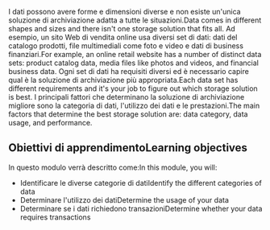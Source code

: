 <span data-ttu-id="ca069-101">I dati possono avere forme e dimensioni diverse e non esiste un'unica soluzione di archiviazione adatta a tutte le situazioni.</span><span class="sxs-lookup"><span data-stu-id="ca069-101">Data comes in different shapes and sizes and there isn't one storage solution that fits all.</span></span> <span data-ttu-id="ca069-102">Ad esempio, un sito Web di vendita online usa diversi set di dati: dati del catalogo prodotti, file multimediali come foto e video e dati di business finanziari.</span><span class="sxs-lookup"><span data-stu-id="ca069-102">For example, an online retail website has a number of distinct data sets: product catalog data, media files like photos and videos, and financial business data.</span></span> <span data-ttu-id="ca069-103">Ogni set di dati ha requisiti diversi ed è necessario capire qual è la soluzione di archiviazione più appropriata.</span><span class="sxs-lookup"><span data-stu-id="ca069-103">Each data set has different requirements and it's your job to figure out which storage solution is best.</span></span> <span data-ttu-id="ca069-104">I principali fattori che determinano la soluzione di archiviazione migliore sono la categoria di dati, l'utilizzo dei dati e le prestazioni.</span><span class="sxs-lookup"><span data-stu-id="ca069-104">The main factors that determine the best storage solution are: data category, data usage, and performance.</span></span>

## <a name="learning-objectives"></a><span data-ttu-id="ca069-105">Obiettivi di apprendimento</span><span class="sxs-lookup"><span data-stu-id="ca069-105">Learning objectives</span></span>
<span data-ttu-id="ca069-106">In questo modulo verrà descritto come:</span><span class="sxs-lookup"><span data-stu-id="ca069-106">In this module, you will:</span></span>

- <span data-ttu-id="ca069-107">Identificare le diverse categorie di dati</span><span class="sxs-lookup"><span data-stu-id="ca069-107">Identify the different categories of data</span></span>
- <span data-ttu-id="ca069-108">Determinare l'utilizzo dei dati</span><span class="sxs-lookup"><span data-stu-id="ca069-108">Determine the usage of your data</span></span>
- <span data-ttu-id="ca069-109">Determinare se i dati richiedono transazioni</span><span class="sxs-lookup"><span data-stu-id="ca069-109">Determine whether your data requires transactions</span></span> 
